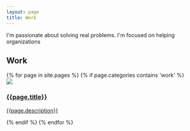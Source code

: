 ```yaml
---
layout: page
title: Work
---
```


I'm passionate about solving real problems. I'm focused on helping organizations 
<div class="work" id="work">
  <div class="container">
    <div class="row">
      <div class="col-md-12">
        <h2>Work</h2>
      </div>
      <div>
        {% for page in site.pages %}
            {% if page.categories contains 'work' %}
              <div class="col-sm-6 col-md-4">
                <div class="thumbnail">
                  <a href="{{page.url}}">
                    <img src="{{page.cover-image}}">
                    <div class="caption">
                      <h3>{{page.title}}</h3>
                      <p>{{page.description}}</p>
                    </div>
                  </a>
                </div>
              </div>
          {% endif %}
        {% endfor %}
      </div>
    </div>
  </div>
</div>